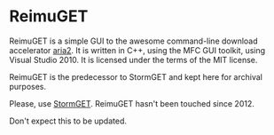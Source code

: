 ReimuGET
========

ReimuGET is a simple GUI to the awesome command-line download accelerator [aria2](http://aria2.sourceforge.net/). It is written in C++, using the MFC GUI toolkit, using Visual Studio 2010. It is licensed under the terms of the MIT license.

ReimuGET is the predecessor to StormGET and kept here for archival purposes.

Please, use [StormGET](https://github.com/StormBit/StormGET). ReimuGET hasn't been touched since 2012.

Don't expect this to be updated.
